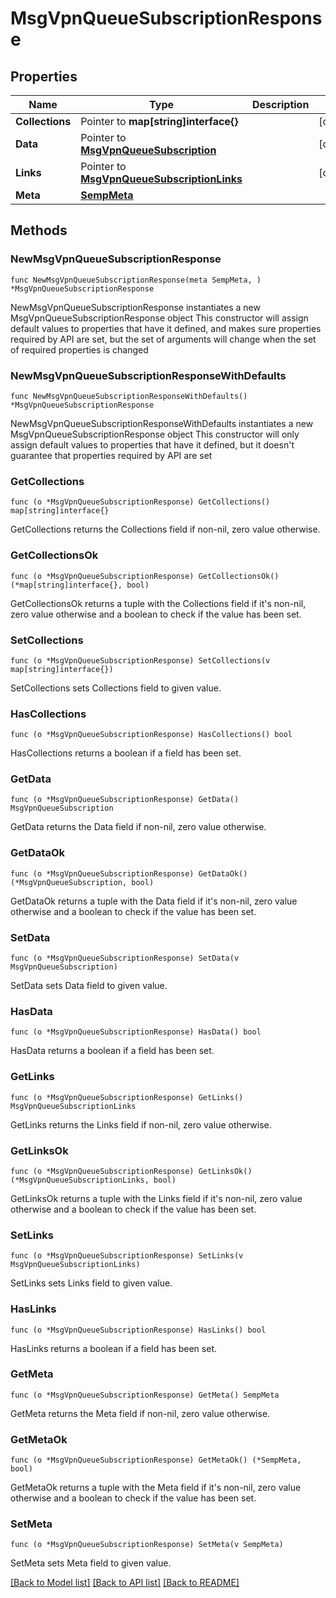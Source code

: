 # MsgVpnQueueSubscriptionResponse

## Properties

Name | Type | Description | Notes
------------ | ------------- | ------------- | -------------
**Collections** | Pointer to **map[string]interface{}** |  | [optional] 
**Data** | Pointer to [**MsgVpnQueueSubscription**](MsgVpnQueueSubscription.md) |  | [optional] 
**Links** | Pointer to [**MsgVpnQueueSubscriptionLinks**](MsgVpnQueueSubscriptionLinks.md) |  | [optional] 
**Meta** | [**SempMeta**](SempMeta.md) |  | 

## Methods

### NewMsgVpnQueueSubscriptionResponse

`func NewMsgVpnQueueSubscriptionResponse(meta SempMeta, ) *MsgVpnQueueSubscriptionResponse`

NewMsgVpnQueueSubscriptionResponse instantiates a new MsgVpnQueueSubscriptionResponse object
This constructor will assign default values to properties that have it defined,
and makes sure properties required by API are set, but the set of arguments
will change when the set of required properties is changed

### NewMsgVpnQueueSubscriptionResponseWithDefaults

`func NewMsgVpnQueueSubscriptionResponseWithDefaults() *MsgVpnQueueSubscriptionResponse`

NewMsgVpnQueueSubscriptionResponseWithDefaults instantiates a new MsgVpnQueueSubscriptionResponse object
This constructor will only assign default values to properties that have it defined,
but it doesn't guarantee that properties required by API are set

### GetCollections

`func (o *MsgVpnQueueSubscriptionResponse) GetCollections() map[string]interface{}`

GetCollections returns the Collections field if non-nil, zero value otherwise.

### GetCollectionsOk

`func (o *MsgVpnQueueSubscriptionResponse) GetCollectionsOk() (*map[string]interface{}, bool)`

GetCollectionsOk returns a tuple with the Collections field if it's non-nil, zero value otherwise
and a boolean to check if the value has been set.

### SetCollections

`func (o *MsgVpnQueueSubscriptionResponse) SetCollections(v map[string]interface{})`

SetCollections sets Collections field to given value.

### HasCollections

`func (o *MsgVpnQueueSubscriptionResponse) HasCollections() bool`

HasCollections returns a boolean if a field has been set.

### GetData

`func (o *MsgVpnQueueSubscriptionResponse) GetData() MsgVpnQueueSubscription`

GetData returns the Data field if non-nil, zero value otherwise.

### GetDataOk

`func (o *MsgVpnQueueSubscriptionResponse) GetDataOk() (*MsgVpnQueueSubscription, bool)`

GetDataOk returns a tuple with the Data field if it's non-nil, zero value otherwise
and a boolean to check if the value has been set.

### SetData

`func (o *MsgVpnQueueSubscriptionResponse) SetData(v MsgVpnQueueSubscription)`

SetData sets Data field to given value.

### HasData

`func (o *MsgVpnQueueSubscriptionResponse) HasData() bool`

HasData returns a boolean if a field has been set.

### GetLinks

`func (o *MsgVpnQueueSubscriptionResponse) GetLinks() MsgVpnQueueSubscriptionLinks`

GetLinks returns the Links field if non-nil, zero value otherwise.

### GetLinksOk

`func (o *MsgVpnQueueSubscriptionResponse) GetLinksOk() (*MsgVpnQueueSubscriptionLinks, bool)`

GetLinksOk returns a tuple with the Links field if it's non-nil, zero value otherwise
and a boolean to check if the value has been set.

### SetLinks

`func (o *MsgVpnQueueSubscriptionResponse) SetLinks(v MsgVpnQueueSubscriptionLinks)`

SetLinks sets Links field to given value.

### HasLinks

`func (o *MsgVpnQueueSubscriptionResponse) HasLinks() bool`

HasLinks returns a boolean if a field has been set.

### GetMeta

`func (o *MsgVpnQueueSubscriptionResponse) GetMeta() SempMeta`

GetMeta returns the Meta field if non-nil, zero value otherwise.

### GetMetaOk

`func (o *MsgVpnQueueSubscriptionResponse) GetMetaOk() (*SempMeta, bool)`

GetMetaOk returns a tuple with the Meta field if it's non-nil, zero value otherwise
and a boolean to check if the value has been set.

### SetMeta

`func (o *MsgVpnQueueSubscriptionResponse) SetMeta(v SempMeta)`

SetMeta sets Meta field to given value.



[[Back to Model list]](../README.md#documentation-for-models) [[Back to API list]](../README.md#documentation-for-api-endpoints) [[Back to README]](../README.md)


